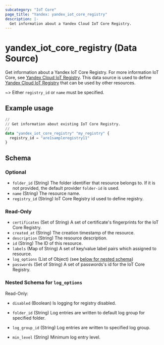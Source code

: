 ```yaml
---
subcategory: "IoT Core"
page_title: "Yandex: yandex_iot_core_registry"
description: |-
  Get information about a Yandex Cloud IoT Core Registry.
---
```


# yandex_iot_core_registry (Data Source)

Get information about a Yandex IoT Core Registry. For more information IoT Core, see [Yandex Cloud IoT Registry](https://yandex.cloud/docs/iot-core/quickstart).
This data source is used to define [Yandex Cloud IoT Registry](https://yandex.cloud/docs/iot-core/quickstart) that can be used by other resources.

~> Either `registry_id` or `name` must be specified.

## Example usage

```terraform
//
// Get information about existing IoT Core Registry.
//
data "yandex_iot_core_registry" "my_registry" {
  registry_id = "are1sampleregistry11"
}
```

<!-- schema generated by tfplugindocs -->
## Schema

### Optional

- `folder_id` (String) The folder identifier that resource belongs to. If it is not provided, the default provider `folder-id` is used.
- `name` (String) The resource name.
- `registry_id` (String) IoT Core Registry id used to define registry.

### Read-Only

- `certificates` (Set of String) A set of certificate's fingerprints for the IoT Core Registry.
- `created_at` (String) The creation timestamp of the resource.
- `description` (String) The resource description.
- `id` (String) The ID of this resource.
- `labels` (Map of String) A set of key/value label pairs which assigned to resource.
- `log_options` (List of Object) (see [below for nested schema](#nestedatt--log_options))
- `passwords` (Set of String) A set of passwords's id for the IoT Core Registry.

<a id="nestedatt--log_options"></a>
### Nested Schema for `log_options`

Read-Only:

- `disabled` (Boolean) Is logging for registry disabled.

- `folder_id` (String) Log entries are written to default log group for specified folder.

- `log_group_id` (String) Log entries are written to specified log group.

- `min_level` (String) Minimum log entry level.

